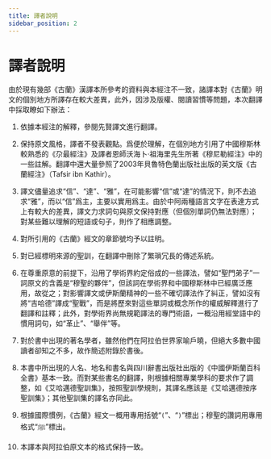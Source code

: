 ```yaml
---
title: 譯者說明
sidebar_position: 2
---
```


# 譯者說明

由於現有幾部《古蘭》漢譯本所參考的資料與本經注不一致，諸譯本對《古蘭》明文的個別地方所譯存在較大差異，此外，因涉及版權、閱讀習慣等問題，本次翻譯中採取瞭如下辦法：

1. 依據本經注的解釋，參閱先賢譯文進行翻譯。

2. 保持原文風格，譯者不發表觀點。爲便於理解，在個別地方引用了中國穆斯林較熟悉的《尕最經注》及譯者恩師沃海卜·祖海里先生所著《穆尼勒經注》中的一些註解。翻譯中還大量參照了2003年貝魯特色蘭出版社出版的英文版《古蘭經注》（Tafsir ibn Kathir）。

3. 譯文儘量追求“信”、“達”、“雅”，在可能影響“信”或“達”的情況下，則不去追求“雅”，而以“信”爲主，主要以實用爲主。由於中阿兩種語言文字在表達方式上有較大的差異，譯文力求詞句與原文保持對應（但個別單詞仍無法對應）；對某些難以理解的短語或句子，則作了相應調整。

4. 對所引用的《古蘭》經文的章節號均予以註明。

5. 對已經標明來源的聖訓，在翻譯中刪除了繁瑣冗長的傳述系統。

6. 在尊重原意的前提下，沿用了學術界約定俗成的一些譯法，譬如“聖門弟子”一詞原文的含義是“穆聖的夥伴”，但該詞在學術界和中國穆斯林中已經廣泛應用，故從之；對影響譯文或伊斯蘭精神的一些不確切譯法作了糾正，譬如沒有將“吉哈德”譯成“聖戰”，而是將歷來對這些單詞或概念所作的權威解釋進行了翻譯和註釋；此外，對學術界尚無規範譯法的專門術語，一概沿用經堂語中的慣用詞句，如“革止”、“舉伴”等。

7. 對於書中出現的著名學者，雖然他們在阿拉伯世界家喻戶曉，但絕大多數中國讀者卻知之不多，故作簡述附錄於書後。

8. 本書中所出現的人名、地名和書名與四川辭書出版社出版的《中國伊斯蘭百科全書》基本一致。而對某些書名的翻譯，則根據相關專業學科的要求作了調整，如《艾哈邁德聖訓集》，按照聖訓學規則，其譯名應該是《艾哈邁德按序聖訓集》；其他聖訓集的譯名亦同此。

9. 根據國際慣例，《古蘭》經文一概用專用括號“`(`”、“`)`”標出；穆聖的讚詞用專用格式“ﷺ”標出。

10. 本譯本與阿拉伯原文本的格式保持一致。